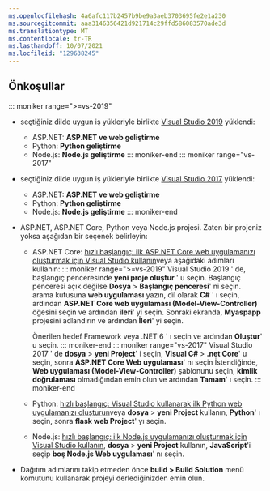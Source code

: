 ```yaml
---
ms.openlocfilehash: 4a6afc117b2457b9be9a3aeb3703695fe2e1a230
ms.sourcegitcommit: aaa3146356421d921714c29ffd586083570ade3d
ms.translationtype: MT
ms.contentlocale: tr-TR
ms.lasthandoff: 10/07/2021
ms.locfileid: "129638245"
---
```

## <a name="prerequisites"></a>Önkoşullar

::: moniker range=">=vs-2019"

* seçtiğiniz dilde uygun iş yükleriyle birlikte [Visual Studio 2019](https://visualstudio.microsoft.com/downloads) yüklendi:
  * ASP.NET: **ASP.NET ve web geliştirme**
  * Python: **Python geliştirme**
  * Node.js: **Node.js geliştirme**
::: moniker-end
::: moniker range="vs-2017"
* seçtiğiniz dilde uygun iş yükleriyle birlikte [Visual Studio 2017](https://visualstudio.microsoft.com/vs/older-downloads/?utm_medium=microsoft&utm_source=docs.microsoft.com&utm_campaign=vs+2017+download) yüklendi:
  * ASP.NET: **ASP.NET ve web geliştirme**
  * Python: **Python geliştirme**
  * Node.js: **Node.js geliştirme**
::: moniker-end

* ASP.NET, ASP.NET Core, Python veya Node.js projesi. Zaten bir projeniz yoksa aşağıdan bir seçenek belirleyin:
  * ASP.NET Core: [hızlı başlangıç: ilk ASP.NET Core web uygulamanızı oluşturmak için Visual Studio kullanın](../../ide/quickstart-aspnet-core.md)veya aşağıdaki adımları kullanın:
    ::: moniker range=">=vs-2019"
    Visual Studio 2019 ' de, başlangıç penceresinde **yeni proje oluştur** ' u seçin. Başlangıç penceresi açık değilse **Dosya**  >  **Başlangıç penceresi**' ni seçin. arama kutusuna **web uygulaması** yazın, dil olarak **C#** ' ı seçin, ardından **ASP.NET Core web uygulaması (Model-View-Controller)** öğesini seçin ve ardından **ileri**' yi seçin. Sonraki ekranda, **Myaspapp** projesini adlandırın ve ardından **İleri**' yi seçin.

    Önerilen hedef Framework veya .NET 6 ' ı seçin ve ardından **Oluştur**' u seçin.
    ::: moniker-end
    ::: moniker range="vs-2017"
    Visual Studio 2017 ' de **dosya**  >  **yeni Project**' i seçin, **Visual C#**  >  **.net Core**' u seçin, sonra **ASP.NET Core Web uygulaması**' nı seçin İstendiğinde, **Web uygulaması (Model-View-Controller)** şablonunu seçin, **kimlik doğrulaması** olmadığından emin olun ve ardından **Tamam**' ı seçin.
    ::: moniker-end
  * Python: [hızlı başlangıç: Visual Studio kullanarak ilk Python web uygulamanızı oluşturun](../../ide/quickstart-python.md)veya **dosya**  >  **yeni Project** kullanın, **Python**' ı seçin, sonra **flask web Project**' yı seçin.
  * Node.js: [hızlı başlangıç: ilk Node.js uygulamanızı oluşturmak için Visual Studio kullanın](../../ide/quickstart-nodejs.md), **dosya**  >  **yeni Project** kullanın, **JavaScript**'i seçip **boş Node.js Web uygulaması**' nı seçin.

* Dağıtım adımlarını takip etmeden önce **build > Build Solution** menü komutunu kullanarak projeyi derlediğinizden emin olun.